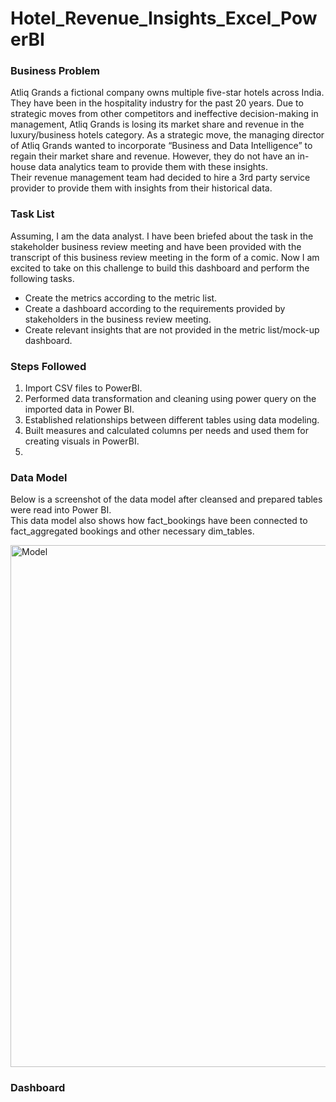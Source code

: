 # Hotel_Revenue_Insights_Excel_PowerBI

### Business Problem

Atliq Grands a fictional company owns multiple five-star hotels across India. They have been in the hospitality industry for the past 20 years. Due to strategic moves from other competitors and ineffective decision-making in management, Atliq Grands is losing its market share and revenue in the luxury/business hotels category. As a strategic move, the managing director of Atliq Grands wanted to incorporate “Business and Data Intelligence” to regain their market share and revenue. However, they do not have an in-house data analytics team to provide them with these insights.  
Their revenue management team had decided to hire a 3rd party service provider to provide them with insights from their historical data.

### Task List

Assuming, I am the data analyst. I have been briefed about the task in the stakeholder business review meeting and have been provided with the transcript of this business review meeting in the form of a comic. Now I am excited to take on this challenge to build this dashboard and perform the following tasks.

- Create the metrics according to the metric list.
- Create a dashboard according to the requirements provided by stakeholders in the business review meeting.
- Create relevant insights that are not provided in the metric list/mock-up dashboard.

### Steps Followed

1. Import CSV files to PowerBI.
2. Performed data transformation and cleaning using power query on the imported data in Power BI.
3. Established relationships between different tables using data modeling.
4. Built measures and calculated columns per needs and used them for creating visuals in PowerBI.
5. 
### Data Model

Below is a screenshot of the data model after cleansed and prepared tables were read into Power BI.  
This data model also shows how fact_bookings have been connected to fact_aggregated bookings and other necessary dim_tables.

<img width="835" alt="Model" src="https://github.com/nadirquamer/Hotel_Revenue_Insights_Excel_PowerBI/assets/46354703/4485d8cc-ea4e-45d8-9b49-2979b134e76c">

### Dashboard




